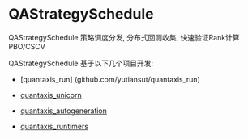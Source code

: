 # QAStrategySchedule
QAStrategySchedule 策略调度分发, 分布式回测收集, 快速验证Rank计算 PBO/CSCV


QAStrategySchedule 基于以下几个项目开发:

- [quantaxis_run] (github.com/yutiansut/quantaxis_run)

- [quantaxis_unicorn](github.com/yutiansut/quantaxis_unicorn)

- [quantaxis_autogeneration](github.com/yutiansut/quantaxis_autogeneration)

- [quantaxis_runtimers](github.com/yutiansut/qaruntime-rs)


